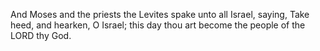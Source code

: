 And Moses and the priests the Levites spake unto all Israel, saying, Take heed, and hearken, O Israel; this day thou art become the people of the LORD thy God.
